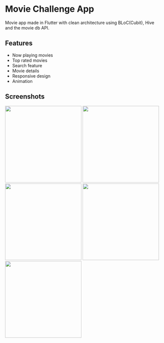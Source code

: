 
# Movie Challenge App
Movie app made in Flutter with clean architecture using BLoC(Cubit), Hive and the movie db API.

## Features

- Now playing movies
- Top rated movies
- Search feature
- Movie details
- Responsive design
- Animation


## Screenshots

<p>
    <img src="https://github.com/Mahm0ud-Ahmed/movie_challenge/assets/58610163/9ab72070-1749-42ed-975c-516c52582afd" width="250" />
    <img src="https://github.com/Mahm0ud-Ahmed/movie_challenge/assets/58610163/150c09bf-a869-4bff-86d2-fbc2ceaad82c" width="250" />
    <img src="https://github.com/Mahm0ud-Ahmed/movie_challenge/assets/58610163/cbcc6285-6da1-4efb-b96c-128cd79b3195" width="250" />
    <img src="https://github.com/Mahm0ud-Ahmed/movie_challenge/assets/58610163/d655df33-9da0-48f9-88aa-37f4154a91ba" width="250" />
    <img src="https://github.com/Mahm0ud-Ahmed/movie_challenge/assets/58610163/066082ca-5fd0-4c7b-bd6e-bc643f840bf0" width="250" />
</p>

